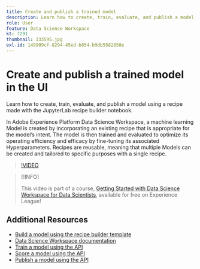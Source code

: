 ```yaml
---
title: Create and publish a trained model
description: Learn how to create, train, evaluate, and publish a model using a recipe made with the JupyterLab recipe builder notebook.
role: User
feature: Data Science Workspace
kt: 7291
thumbnail: 333595.jpg
exl-id: 149909cf-8294-45ed-b854-b9db5582858e
---
```

# Create and publish a trained model in the UI

Learn how to create, train, evaluate, and publish a model using a recipe made with the JupyterLab recipe builder notebook.

In Adobe Experience Platform Data Science Workspace, a machine learning Model is created by incorporating an existing recipe that is appropriate for the model’s intent. The model is then trained and evaluated to optimize its operating efficiency and efficacy by fine-tuning its associated Hyperparameters. Recipes are reusable, meaning that multiple Models can be created and tailored to specific purposes with a single recipe.

>[!VIDEO](https://video.tv.adobe.com/v/333595)

>[!INFO]
>
> This video is part of a course, [Getting Started with Data Science Workspace for Data Scientists](https://experienceleague.adobe.com/?recommended=ExperiencePlatform-U-1-2021.1.dsw), available for free on Experience League!

## Additional Resources

* [Build a model using the recipe builder template](recipe-builder-template.md)
* [Data Science Workspace documentation](https://www.adobe.com/go/data-science-train-model-en)
* [Train a model using the API](https://www.adobe.com/go/data-science-train-model-API-tutorial-en)
* [Score a model using the API](https://www.adobe.com/go/data-science-score-model-API-tutorial-en)
* [Publish a model using the API](https://www.adobe.com/go/data-science-publish-model-service-api-en)
